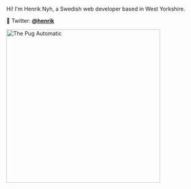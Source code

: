 Hi! I'm Henrik Nyh, a Swedish web developer based in West Yorkshire.

🦆 Twitter: [**@henrik**](https://twitter.com/henrik)

<a href="https://thepugautomatic.com/">
  <img src="https://thepugautomatic.com/images/og.png" width="400" alt="The Pug Automatic" />
</a>
